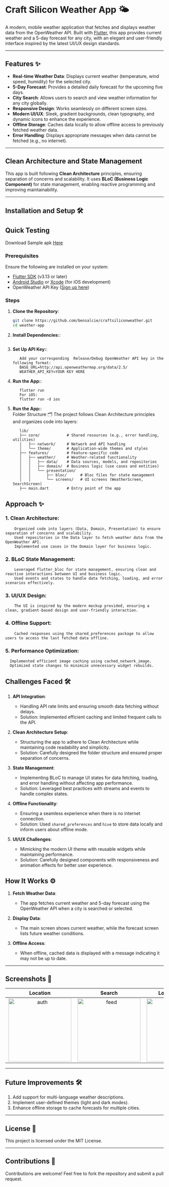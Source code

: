 # Craft Silicon Weather App 🌤️  
A modern, mobile weather application that fetches and displays weather data from the OpenWeather API. Built with [Flutter](https://flutter.dev), this app provides current weather and a 5-day forecast for any city, with an elegant and user-friendly interface inspired by the latest UI/UX design standards.

---

## Features ✨  
- **Real-time Weather Data**: Displays current weather (temperature, wind speed, humidity) for the selected city.  
- **5-Day Forecast**: Provides a detailed daily forecast for the upcoming five days.  
- **City Search**: Allows users to search and view weather information for any city globally.  
- **Responsive Design**: Works seamlessly on different screen sizes.  
- **Modern UI/UX**: Sleek, gradient backgrounds, clean typography, and dynamic icons to enhance the experience.  
- **Offline Storage**: Caches data locally to allow offline access to previously fetched weather data.  
- **Error Handling**: Displays appropriate messages when data cannot be fetched (e.g., no internet).  

---

## Clean Architecture and State Management  
This app is built following **Clean Architecture** principles, ensuring separation of concerns and scalability. It uses **BLoC (Business Logic Component)** for state management, enabling reactive programming and improving maintainability.

---

## Installation and Setup 🛠️ 

## Quick Testing 
Download Sample apk [Here](https://github.com/bensalcie/craftsiliconweather/blob/main/resources/craftsilicontestapp.apk)


### Prerequisites  
Ensure the following are installed on your system:  
- [Flutter SDK](https://docs.flutter.dev/get-started/install) (v3.13 or later)  
- [Android Studio](https://developer.android.com/studio) or [Xcode](https://developer.apple.com/xcode/) (for iOS development)  
- OpenWeather API Key ([Sign up here](https://openweathermap.org/api))  

### Steps  
1. **Clone the Repository**:  
   ```bash  
   git clone https://github.com/bensalcie/craftsiliconweather.git 
   cd weather-app  
2. **Install Dependencies:**:  
   ```flutter pub get  
3. **Set Up API Key:**:  
   ```Create a file named .env /.dev.env in the root directory.
      Add your corresponding  Release/Debug OpenWeather API key in the following format:  
      BASE_URL=http://api.openweathermap.org/data/2.5/
      WEATHER_API_KEY=YOUR KEY HERE 
4. **Run the App:**:  
   ```For Android:
      flutter run
      For iOS:
      flutter run -d ios
5. **Run the App:**:  
    Folder Structure 🗂️
    The project follows Clean Architecture principles and organizes code into layers:
    ```
       lib/  
       ├── core/            # Shared resources (e.g., error handling, utilities)  
       │   ├── network/     # Network and API handling  
       │   └── theme/       # Application-wide themes and styles  
       ├── features/        # Feature-specific code  
       │   ├── weather/     # Weather-related functionality  
       │   │   ├── data/    # Data sources, models, and repositories  
       │   │   ├── domain/  # Business logic (use cases and entities)  
       │   │   └── presentation/  
       │   │       ├── bloc/      # Bloc files for state management  
       │   │       └── screens/   # UI screens (WeatherScreen, SearchScreen)  
       ├── main.dart        # Entry point of the app  
## Approach ✨  
  ### 1. Clean Architecture:
        Organized code into layers (Data, Domain, Presentation) to ensure separation of concerns and scalability.
        Used repositories in the Data layer to fetch weather data from the OpenWeather API.
        Implemented use cases in the Domain layer for business logic.
  ### 2. BLoC State Management:
        Leveraged flutter_bloc for state management, ensuring clean and reactive interactions between UI and business logic.
        Used events and states to handle data fetching, loading, and error scenarios effectively.
  ### 3. UI/UX Design:
        The UI is inspired by the modern mockup provided, ensuring a clean, gradient-based design and user-friendly interaction.
  ### 4. Offline Support:
        Cached responses using the shared_preferences package to allow users to access the last fetched data offline.
  ### 5.  Performance Optimization:
      Implemented efficient image caching using cached_network_image.
      Optimized state changes to minimize unnecessary widget rebuilds.

## Challenges Faced 🛠️  

1. **API Integration**:  
   - Handling API rate limits and ensuring smooth data fetching without delays.  
   - Solution: Implemented efficient caching and limited frequent calls to the API.  

2. **Clean Architecture Setup**:  
   - Structuring the app to adhere to Clean Architecture while maintaining code readability and simplicity.  
   - Solution: Carefully designed the folder structure and ensured proper separation of concerns.  

3. **State Management**:  
   - Implementing BLoC to manage UI states for data fetching, loading, and error handling without affecting app performance.  
   - Solution: Leveraged best practices with streams and events to handle complex states.  

4. **Offline Functionality**:  
   - Ensuring a seamless experience when there is no internet connection.  
   - Solution: Used `shared_preferences` and `hive` to store data locally and inform users about offline mode.  

5. **UI/UX Challenges**:  
   - Mimicking the modern UI theme with reusable widgets while maintaining performance.  
   - Solution: Carefully designed components with responsiveness and animation effects for better user experience.  



## How It Works ⚙️  

1. **Fetch Weather Data**:  
   - The app fetches current weather and 5-day forecast using the OpenWeather API when a city is searched or selected.  

2. **Display Data**:  
   - The main screen shows current weather, while the forecast screen lists future weather conditions.  

3. **Offline Access**:  
   - When offline, cached data is displayed with a message indicating it may not be up to date.  

---

## Screenshots 📸  
|                                      Location                                        |                                      Search                                       |                                       Location Details                                       |                                       About                                       |
|:-----------------------------------------------------------------------------------------:|:-------------------------------------------------------------------------------:|:---------------------------------------------------------------------------------------:|:----------------------------------------------------------------------------------------:|
| <img src="resources/Screenshot_20250127_122239_Permission controller.jpg" width="200" hspace="2" alt="auth" /> | <img src="resources/Screenshot_20250127_123713.jpg" width="200" hspace="2" alt="feed" /> | <img src="resources/Screenshot_20250127_122300.jpg" width="200" hspace="2" alt="feed" />  | <img src="resources/Screenshot_20250127_122313.jpg" width="200" hspace="2" alt="feed" />  |
---

## Future Improvements 🛠️  

1. Add support for multi-language weather descriptions.  
2. Implement user-defined themes (light and dark modes).  
3. Enhance offline storage to cache forecasts for multiple cities.  

---

## License 📝  
This project is licensed under the MIT License.  

---

## Contributions 🤝  
Contributions are welcome! Feel free to fork the repository and submit a pull request.  



